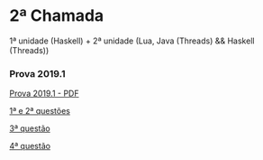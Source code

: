 # 2ª Chamada

1ª unidade (Haskell) + 2ª unidade (Lua, Java (Threads) &amp;&amp; Haskell (Threads))

### Prova 2019.1

[Prova 2019.1 - PDF](2Chama20191.pdf)

[1ª e 2ª questões](ex2.hs)

[3ª questão]()

[4ª questão]()